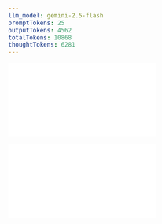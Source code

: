 ```yaml
---
llm_model: gemini-2.5-flash
promptTokens: 25
outputTokens: 4562
totalTokens: 10868
thoughtTokens: 6281
---
```


![@](steps/_.7cbd3344.md)

![@](steps/response.81d65341.md)